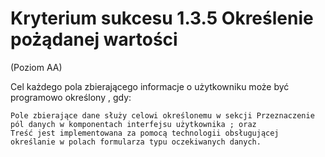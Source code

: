 # Kryterium sukcesu 1.3.5 Określenie pożądanej wartości

(Poziom AA)

Cel każdego pola zbierającego informacje o użytkowniku może być programowo określony , gdy:

    Pole zbierające dane służy celowi określonemu w sekcji Przeznaczenie pól danych w komponentach interfejsu użytkownika ; oraz
    Treść jest implementowana za pomocą technologii obsługującej określanie w polach formularza typu oczekiwanych danych.

